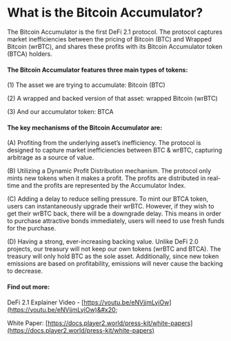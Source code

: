 # What is the Bitcoin Accumulator?

The Bitcoin Accumulator is the first DeFi 2.1 protocol. The protocol captures market inefficiencies between the pricing of Bitcoin (BTC) and Wrapped Bitcoin (wrBTC), and shares these profits with its Bitcoin Accumulator token (BTCA) holders.

#### The Bitcoin Accumulator features three main types of tokens:

(1) The asset we are trying to accumulate: Bitcoin (BTC)&#x20;

(2) A wrapped and backed version of that asset: wrapped Bitcoin (wrBTC)&#x20;

(3) And our accumulator token: BTCA&#x20;

#### The key mechanisms of the Bitcoin Accumulator are:&#x20;

(A) Profiting from the underlying asset’s inefficiency. The protocol is designed to capture market inefficiencies between BTC & wrBTC, capturing arbitrage as a source of value.&#x20;

(B) Utilizing a Dynamic Profit Distribution mechanism. The protocol only mints new tokens when it makes a profit. The profits are distributed in real-time and the profits are represented by the Accumulator Index.&#x20;

(C) Adding a delay to reduce selling pressure. To mint our BTCA token, users can instantaneously upgrade their wrBTC. However, if they wish to get their wrBTC back, there will be a downgrade delay. This means in order to purchase attractive bonds immediately, users will need to use fresh funds for the purchase.&#x20;

(D) Having a strong, ever-increasing backing value. Unlike DeFi 2.0 projects, our treasury will not keep our own tokens (wrBTC and BTCA). The treasury will only hold BTC as the sole asset. Additionally, since new token emissions are based on profitability, emissions will never cause the backing to decrease.&#x20;

#### Find out more:&#x20;

DeFi 2.1 Explainer Video - [https://youtu.be/eNVjjmLyiOw](https://youtu.be/eNVjjmLyiOw)&#x20;

White Paper: [https://docs.player2.world/press-kit/white-papers](https://docs.player2.world/press-kit/white-papers)
